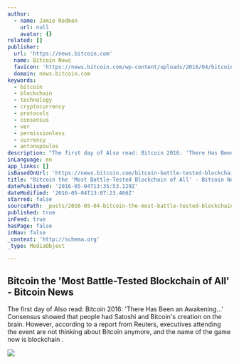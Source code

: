 ```yaml
---
author:
  - name: Jamie Redman
    url: null
    avatar: {}
related: []
publisher:
  url: 'https://news.bitcoin.com'
  name: Bitcoin News
  favicon: 'https://news.bitcoin.com/wp-content/uploads/2016/04/bitcoin_fav.png'
  domain: news.bitcoin.com
keywords:
  - bitcoin
  - blockchain
  - technology
  - cryptocurrency
  - protocols
  - consensus
  - ver
  - permissionless
  - currency
  - antonopoulos
description: "The first day of Also read: Bitcoin 2016: 'There Has Been an Awakening...' Consensus showed that people had Satoshi and Bitcoin's creation on the brain. However, according to a report from Reuters, executives attending the event are not thinking about Bitcoin anymore, and the name of the game now is blockchain ."
inLanguage: en
app_links: []
isBasedOnUrl: 'https://news.bitcoin.com/bitcoin-battle-tested-blockchain/'
title: "Bitcoin the 'Most Battle-Tested Blockchain of All' - Bitcoin News"
datePublished: '2016-05-04T13:35:53.129Z'
dateModified: '2016-05-04T13:07:23.466Z'
starred: false
sourcePath: _posts/2016-05-04-bitcoin-the-most-battle-tested-blockchain-of-all-bitcoin.md
published: true
inFeed: true
hasPage: false
inNav: false
_context: 'http://schema.org'
_type: MediaObject

---
```

<article style=""><h1>Bitcoin the 'Most Battle-Tested Blockchain of All' - Bitcoin News</h1><p>The first day of Also read: Bitcoin 2016: 'There Has Been an Awakening...' Consensus showed that people had Satoshi and Bitcoin's creation on the brain. However, according to a report from Reuters, executives attending the event are not thinking about Bitcoin anymore, and the name of the game now is blockchain .</p><img src="https://news.bitcoin.com/wp-content/uploads/2016/05/bitcoin-coins.jpg" /></article>